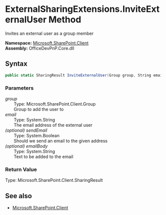 # ExternalSharingExtensions.InviteExternalUser Method  
Invites an external user as a group member  

**Namespace:** [Microsoft.SharePoint.Client](Microsoft.SharePoint.Client.md)  
**Assembly:** OfficeDevPnP.Core.dll  
## Syntax
```C#
public static SharingResult InviteExternalUser(Group group, String email, Boolean sendEmail, String emailBody)
```
### Parameters
*group*  
&emsp;&emsp;Type: Microsoft.SharePoint.Client.Group  
&emsp;&emsp;Group to add the user to  
*email*  
&emsp;&emsp;Type: System.String  
&emsp;&emsp;The email address of the external user  
*(optional) sendEmail*  
&emsp;&emsp;Type: System.Boolean  
&emsp;&emsp;Should we send an email to the given address  
*(optional) emailBody*  
&emsp;&emsp;Type: System.String  
&emsp;&emsp;Text to be added to the email  
### Return Value
Type: Microsoft.SharePoint.Client.SharingResult  


## See also
- [Microsoft.SharePoint.Client](Microsoft.SharePoint.Client.md)
